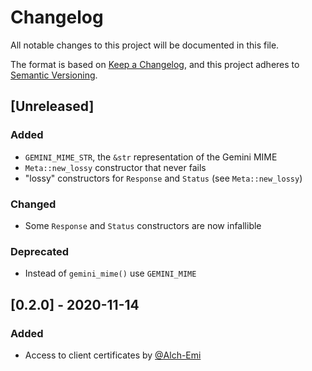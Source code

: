 # Changelog
All notable changes to this project will be documented in this file.

The format is based on [Keep a Changelog](https://keepachangelog.com/en/1.0.0/),
and this project adheres to [Semantic Versioning](https://semver.org/spec/v2.0.0.html).

## [Unreleased]
### Added
- `GEMINI_MIME_STR`, the `&str` representation of the Gemini MIME
- `Meta::new_lossy` constructor that never fails
- "lossy" constructors for `Response` and `Status` (see `Meta::new_lossy`)

### Changed
- Some `Response` and `Status` constructors are now infallible

### Deprecated
- Instead of `gemini_mime()` use `GEMINI_MIME`

## [0.2.0] - 2020-11-14
### Added
- Access to client certificates by [@Alch-Emi](https://github.com/Alch-Emi)